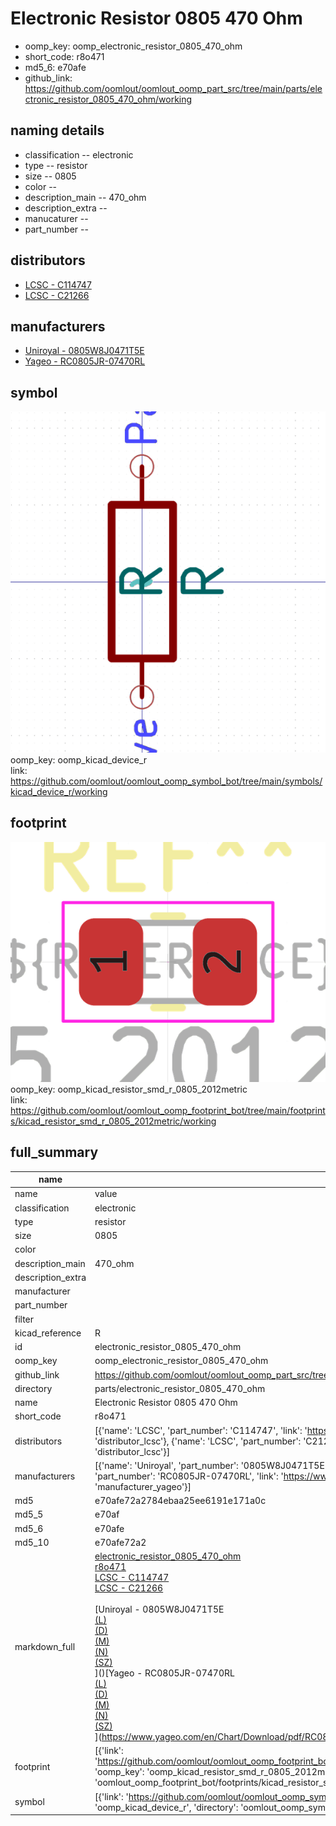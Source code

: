 # Electronic Resistor 0805 470 Ohm

  
* oomp_key: oomp_electronic_resistor_0805_470_ohm 
* short_code: r8o471
* md5_6: e70afe  
* github_link: https://github.com/oomlout/oomlout_oomp_part_src/tree/main/parts/electronic_resistor_0805_470_ohm/working  
## naming details
* classification -- electronic
* type -- resistor
* size -- 0805
* color -- 
* description_main -- 470_ohm
* description_extra -- 
* manucaturer -- 
* part_number -- 

## distributors
* [LCSC - C114747](https://lcsc.com/product-detail/C114747.html)  
* [LCSC - C21266](https://lcsc.com/product-detail/C21266.html)  

## manufacturers
* [Uniroyal - 0805W8J0471T5E]()  
* [Yageo - RC0805JR-07470RL](https://www.yageo.com/en/Chart/Download/pdf/RC0805JR-07470RL)  

## symbol

![](symbol/0/working/working_600.png)  
oomp_key: oomp_kicad_device_r  
link: https://github.com/oomlout/oomlout_oomp_symbol_bot/tree/main/symbols/kicad_device_r/working  

## footprint

![](footprint/0/working/working_600.png)  
oomp_key: oomp_kicad_resistor_smd_r_0805_2012metric  
link: https://github.com/oomlout/oomlout_oomp_footprint_bot/tree/main/footprints/kicad_resistor_smd_r_0805_2012metric/working  

## full_summary
| name | value | 
| --- | --- | 
| name | value | 
| classification | electronic | 
| type | resistor | 
| size | 0805 | 
| color |  | 
| description_main | 470_ohm | 
| description_extra |  | 
| manufacturer |  | 
| part_number |  | 
| filter |  | 
| kicad_reference | R | 
| id | electronic_resistor_0805_470_ohm | 
| oomp_key | oomp_electronic_resistor_0805_470_ohm | 
| github_link | https://github.com/oomlout/oomlout_oomp_part_src/tree/main/parts/electronic_resistor_0805_470_ohm/working | 
| directory | parts/electronic_resistor_0805_470_ohm | 
| name | Electronic Resistor 0805 470 Ohm | 
| short_code | r8o471 | 
| distributors | [{'name': 'LCSC', 'part_number': 'C114747', 'link': 'https://lcsc.com/product-detail/C114747.html', 'id': 'distributor_lcsc'}, {'name': 'LCSC', 'part_number': 'C21266', 'link': 'https://lcsc.com/product-detail/C21266.html', 'id': 'distributor_lcsc'}] | 
| manufacturers | [{'name': 'Uniroyal', 'part_number': '0805W8J0471T5E', 'link': '', 'id': 'manufacturer_uniroyal'}, {'name': 'Yageo', 'part_number': 'RC0805JR-07470RL', 'link': 'https://www.yageo.com/en/Chart/Download/pdf/RC0805JR-07470RL', 'id': 'manufacturer_yageo'}] | 
| md5 | e70afe72a2784ebaa25ee6191e171a0c | 
| md5_5 | e70af | 
| md5_6 | e70afe | 
| md5_10 | e70afe72a2 | 
| markdown_full | [electronic_resistor_0805_470_ohm](https://github.com/oomlout/oomlout_oomp_part_src/tree/main/parts/electronic_resistor_0805_470_ohm/working)<br>[r8o471](https://github.com/oomlout/oomlout_oomp_part_src/tree/main/parts/electronic_resistor_0805_470_ohm/working)<br>[LCSC - C114747<br>](https://lcsc.com/product-detail/C114747.html)[LCSC - C21266<br>](https://lcsc.com/product-detail/C21266.html)<br>[Uniroyal - 0805W8J0471T5E<br>[(L)<br>](https://www.lcsc.com/search?q=0805W8J0471T5E)[(D)<br>](https://www.digikey.com/en/products?,keywords=0805W8J0471T5E)[(M)<br>](https://www.mouser.com/Search/Refine?Keyword=0805W8J0471T5E)[(N)<br>](https://www.newark.com/search?st=0805W8J0471T5E)[(SZ)<br>](https://so.szlcsc.com/global.html?k=0805W8J0471T5E)]()[Yageo - RC0805JR-07470RL<br>[(L)<br>](https://www.lcsc.com/search?q=RC0805JR-07470RL)[(D)<br>](https://www.digikey.com/en/products?,keywords=RC0805JR-07470RL)[(M)<br>](https://www.mouser.com/Search/Refine?Keyword=RC0805JR-07470RL)[(N)<br>](https://www.newark.com/search?st=RC0805JR-07470RL)[(SZ)<br>](https://so.szlcsc.com/global.html?k=RC0805JR-07470RL)](https://www.yageo.com/en/Chart/Download/pdf/RC0805JR-07470RL) | 
| footprint | [{'link': 'https://github.com/oomlout/oomlout_oomp_footprint_bot/tree/main/foootprntss/kicad_resistor_smd_r_0805_2012metric', 'oomp_key': 'oomp_kicad_resistor_smd_r_0805_2012metric', 'directory': 'oomlout_oomp_footprint_bot/footprints/kicad_resistor_smd_r_0805_2012metric//working/working.kicad_mod'}] | 
| symbol | [{'link': 'https://github.com/oomlout/oomlout_oomp_symbol_bot/tree/main/symbols/kicad_device_r', 'oomp_key': 'oomp_kicad_device_r', 'directory': 'oomlout_oomp_symbol_bot/symbols/kicad_device_r//working/working.kicad_sym'}] | 
